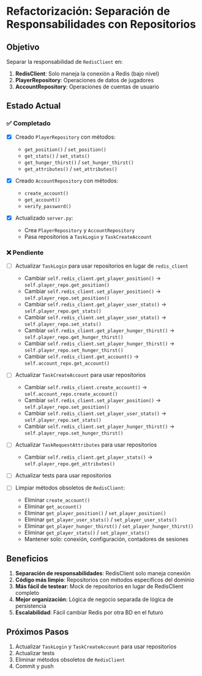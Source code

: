 # Refactorización: Separación de Responsabilidades con Repositorios

## Objetivo

Separar la responsabilidad de `RedisClient` en:
1. **RedisClient**: Solo maneja la conexión a Redis (bajo nivel)
2. **PlayerRepository**: Operaciones de datos de jugadores
3. **AccountRepository**: Operaciones de cuentas de usuario

## Estado Actual

### ✅ Completado

- [x] Creado `PlayerRepository` con métodos:
  - `get_position()` / `set_position()`
  - `get_stats()` / `set_stats()`
  - `get_hunger_thirst()` / `set_hunger_thirst()`
  - `get_attributes()` / `set_attributes()`

- [x] Creado `AccountRepository` con métodos:
  - `create_account()`
  - `get_account()`
  - `verify_password()`

- [x] Actualizado `server.py`:
  - Crea `PlayerRepository` y `AccountRepository`
  - Pasa repositorios a `TaskLogin` y `TaskCreateAccount`

### ❌ Pendiente

- [ ] Actualizar `TaskLogin` para usar repositorios en lugar de `redis_client`
  - Cambiar `self.redis_client.get_player_position()` → `self.player_repo.get_position()`
  - Cambiar `self.redis_client.set_player_position()` → `self.player_repo.set_position()`
  - Cambiar `self.redis_client.get_player_user_stats()` → `self.player_repo.get_stats()`
  - Cambiar `self.redis_client.set_player_user_stats()` → `self.player_repo.set_stats()`
  - Cambiar `self.redis_client.get_player_hunger_thirst()` → `self.player_repo.get_hunger_thirst()`
  - Cambiar `self.redis_client.set_player_hunger_thirst()` → `self.player_repo.set_hunger_thirst()`
  - Cambiar `self.redis_client.get_account()` → `self.account_repo.get_account()`

- [ ] Actualizar `TaskCreateAccount` para usar repositorios
  - Cambiar `self.redis_client.create_account()` → `self.account_repo.create_account()`
  - Cambiar `self.redis_client.set_player_position()` → `self.player_repo.set_position()`
  - Cambiar `self.redis_client.set_player_user_stats()` → `self.player_repo.set_stats()`
  - Cambiar `self.redis_client.set_player_hunger_thirst()` → `self.player_repo.set_hunger_thirst()`

- [ ] Actualizar `TaskRequestAttributes` para usar repositorios
  - Cambiar `self.redis_client.get_player_stats()` → `self.player_repo.get_attributes()`

- [ ] Actualizar tests para usar repositorios

- [ ] Limpiar métodos obsoletos de `RedisClient`:
  - Eliminar `create_account()`
  - Eliminar `get_account()`
  - Eliminar `get_player_position()` / `set_player_position()`
  - Eliminar `get_player_user_stats()` / `set_player_user_stats()`
  - Eliminar `get_player_hunger_thirst()` / `set_player_hunger_thirst()`
  - Eliminar `get_player_stats()` / `set_player_stats()`
  - Mantener solo: conexión, configuración, contadores de sesiones

## Beneficios

1. **Separación de responsabilidades**: RedisClient solo maneja conexión
2. **Código más limpio**: Repositorios con métodos específicos del dominio
3. **Más fácil de testear**: Mock de repositorios en lugar de RedisClient completo
4. **Mejor organización**: Lógica de negocio separada de lógica de persistencia
5. **Escalabilidad**: Fácil cambiar Redis por otra BD en el futuro

## Próximos Pasos

1. Actualizar `TaskLogin` y `TaskCreateAccount` para usar repositorios
2. Actualizar tests
3. Eliminar métodos obsoletos de `RedisClient`
4. Commit y push

